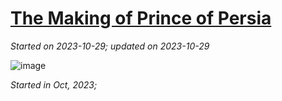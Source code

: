 # [The Making of Prince of Persia](https://github.com/askming/Personal-reading/issues/27)

_Started on 2023-10-29; updated on 2023-10-29_

![image](https://github.com/askming/Personal-reading/assets/5671771/26e2d861-1ec5-4f4a-aed2-c2cac4539d98)

_Started in Oct, 2023;_